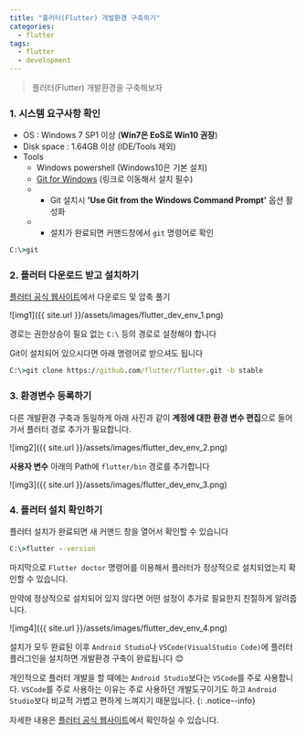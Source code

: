 ```yaml
---
title: "플러터(Flutter) 개발환경 구축하기"
categories:
  - flutter
tags:
  - flutter
  - development
---
```



> 플러터(Flutter) 개발환경을 구축해보자


### 1. 시스템 요구사항 확인
- OS : Windows 7 SP1 이상 (**Win7은 EoS로 Win10 권장**)
- Disk space : 1.64GB 이상 (IDE/Tools 제외)
- Tools
  * Windows powershell (Windows10은 기본 설치)
  * [Git for Windows](https://git-scm.com/download/win) (링크로 이동해서 설치 필수)
  * * Git 설치시 **'Use Git from the Windows Command Prompt'** 옵션 활성화
  * * 설치가 완료되면 커맨드창에서 `git` 명령어로 확인


```cmd
C:\>git
```


### 2. 플러터 다운로드 받고 설치하기
[플러터 공식 웹사이트](https://docs.flutter.dev/get-started/install/windows)에서 다운로드 및 압축 풀기


![img1]({{ site.url }}/assets/images/flutter_dev_env_1.png)


경로는 권한상승이 필요 없는 `C:\` 등의 경로로 설정해야 합니다

Git이 설치되어 있으시다면 아래 명령어로 받으셔도 됩니다


```cmd
C:\>git clone https://github.com/flutter/flutter.git -b stable
```


### 3. 환경변수 등록하기


다른 개발환경 구축과 동일하게 아래 사진과 같이 **계정에 대한 환경 변수 편집**으로 들어가서 플러터 경로 추가가 필요합니다.


![img2]({{ site.url }}/assets/images/flutter_dev_env_2.png)


**사용자 변수** 아래의 Path에 `flutter/bin` 경로를 추가합니다


![img3]({{ site.url }}/assets/images/flutter_dev_env_3.png)


### 4. 플러터 설치 확인하기

플러터 설치가 완료되면 새 커맨드 창을 열어서 확인할 수 있습니다


```cmd
C:\>flutter --version
```

마지막으로 `Flutter doctor` 명령어를 이용해서 플러터가 정상적으로 설치되었는지 확인할 수 있습니다.


만약에 정상적으로 설치되어 있지 않다면 어떤 설정이 추가로 필요한지 친절하게 알려줍니다.

![img4]({{ site.url }}/assets/images/flutter_dev_env_4.png)


설치가 모두 완료된 이후 `Android Studio`나 `VSCode(VisualStudio Code)`에 플러터 플러그인을 설치하면 개발환경 구축이 완료됩니다 😊


개인적으로 플러터 개발을 할 때에는 `Android Studio`보다는 `VSCode`를 주로 사용합니다. `VSCode`를 주로 사용하는 이유는 주로 사용하던 개발도구이기도 하고 `Android Studio`보다 비교적 가볍고 편하게 느껴지기 때문입니다.
{: .notice--info}


자세한 내용은 [플러터 공식 웹사이트](https://docs.flutter.dev/)에서 확인하실 수 있습니다.

